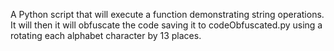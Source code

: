 A Python script that will execute a function demonstrating string operations. 
It will then it will obfuscate the code saving it to codeObfuscated.py using a rotating each alphabet character by 13 places.





